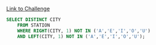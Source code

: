 [Link to Challenge](https://www.hackerrank.com/challenges/weather-observation-station-12/)

```sql
SELECT DISTINCT CITY
    FROM STATION
    WHERE RIGHT(CITY, 1) NOT IN ('A','E','I','O','U')
    AND LEFT(CITY, 1) NOT IN ('A','E','I','O','U');
```
